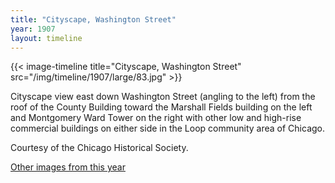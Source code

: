 ```yaml
---
title: "Cityscape, Washington Street"
year: 1907
layout: timeline
---
```


{{< image-timeline title="Cityscape, Washington Street" src="/img/timeline/1907/large/83.jpg" >}}


Cityscape view east down Washington Street (angling to the left) from the roof of the County Building toward the Marshall Fields building on the left and Montgomery Ward Tower on the right with other low and high-rise commercial buildings on either side in the Loop community area of Chicago. 

Courtesy of the Chicago Historical Society.  

[Other images from this year](/historical/timeline/1907)